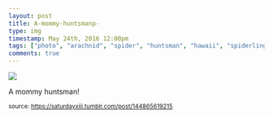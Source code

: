 ```yaml
---
layout: post
title: A-mommy-huntsmanp-
type: img
timestamp: May 24th, 2016 12:00pm
tags: ["photo", "arachnid", "spider", "huntsman", "hawaii", "spiderlings", "photography"]
comments: true
---
```

<img src="https://saturdayxiii.github.io/media/144865619215.jpg"/>

A mommy huntsman!
 
  
<small>source: https://saturdayxiii.tumblr.com/post/144865619215</small>